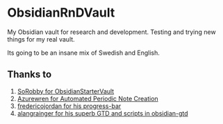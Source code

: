 # ObsidianRnDVault

My Obsidian vault for research and development. Testing and trying new things for my real vault.

Its going to be an insane mix of Swedish and English.

## Thanks to

1. [SoRobby for ObsidianStarterVault](https://github.com/SoRobby/ObsidianStarterVault)
1. [Azurewren for Automated Periodic Note Creation](https://gist.github.com/Azurewren/ea3211d730d6a21bfa42f5acab14b081)
1. [fredericojordan for his progress-bar](https://github.com/fredericojordan/progress-bar)
1. [alangrainger for his superb GTD and scripts in obsidian-gtd](https://github.com/alangrainger/obsidian-gtd)
